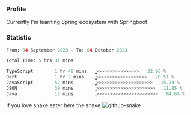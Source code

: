 ### Profile 

Currently I'm learning Spring ecosystem with Springboot

### Statistic
<!--START_SECTION:waka-->

```python
From: 04 September 2023 - To: 04 October 2023

Total Time: 5 hrs 31 mins

TypeScript        1 hr 48 mins    ͎͎͎͎͎͎͎͎͕>>>>>>>>>>>>>>>>   32.90 %
Dart              1 hr 7 mins     ͎͎͎͎͎͙>>>>>>>>>>>>>>>>>>>   20.51 %
JavaScript        52 mins         ̡͎͎͎>>>>>>>>>>>>>>>>>>>>>   15.73 %
JSON              39 mins         ͎͎͎>>>>>>>>>>>>>>>>>>>>>>   11.85 %
Java              15 mins         ͎͕>>>>>>>>>>>>>>>>>>>>>>>   04.63 %
```

<!--END_SECTION:waka-->

If you love snake eater here the snake 
<picture>
  <source media="(prefers-color-scheme: dark)" srcset="https://github.com/pradana4648/pradana4648/blob/c0566a83ca6ea5f2e46bab00e717c4c82b4b5c4c/github-contribution-grid-snake-dark.svg" />
  <source media="(prefers-color-scheme: light)" srcset="https://github.com/pradana4648/pradana4648/blob/c0566a83ca6ea5f2e46bab00e717c4c82b4b5c4c/github-contribution-grid-snake.svg" />
  <img alt="github-snake" src="https://github.com/pradana4648/pradana4648/blob/c0566a83ca6ea5f2e46bab00e717c4c82b4b5c4c/github-contribution-grid-snake.svg" />
</picture>
